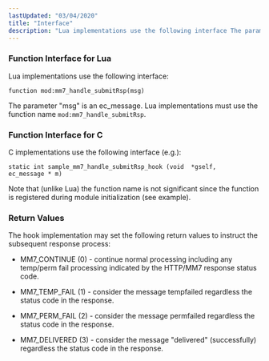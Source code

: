 ```yaml
---
lastUpdated: "03/04/2020"
title: "Interface"
description: "Lua implementations use the following interface The parameter msg is an ec message Lua implementations must use the function name mod mm 7 handle submit Rsp C implementations use the following interface e g Note that unlike Lua the function name is not significant since the function is registered during..."
---
```


### <a name="idp893936"></a> Function Interface for Lua

Lua implementations use the following interface:

`function mod:mm7_handle_submitRsp(msg)`

The parameter "msg" is an ec_message. Lua implementations must use the function name `mod:mm7_handle_submitRsp`.

### <a name="idp936080"></a> Function Interface for C

C implementations use the following interface (e.g.):

```
static int sample_mm7_handle_submitRsp_hook (void  *gself,
ec_message * m)
```

Note that (unlike Lua) the function name is not significant since the function is registered during module initialization (see example).

### <a name="idp938960"></a> Return Values

The hook implementation may set the following return values to instruct the subsequent response process:

*   MM7_CONTINUE (0) - continue normal processing including any temp/perm fail processing indicated by the HTTP/MM7 response status code.

*   MM7_TEMP_FAIL (1) - consider the message tempfailed regardless the status code in the response.

*   MM7_PERM_FAIL (2) - consider the message permfailed regardless the status code in the response.

*   MM7_DELIVERED (3) - consider the message "delivered" (successfully) regardless the status code in the response.
